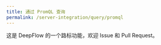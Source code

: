 ```yaml
---
title: 通过 PromQL 查询
permalink: /server-integration/query/promql
---
```


这是 DeepFlow 的一个路标功能，欢迎 Issue 和 Pull Request。
